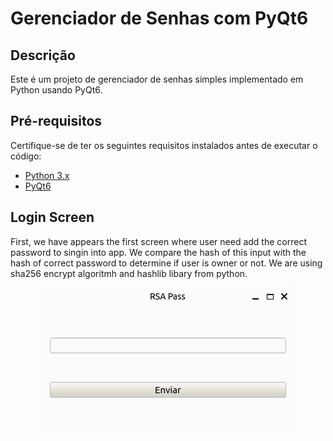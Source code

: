 # Gerenciador de Senhas com PyQt6

## Descrição
Este é um projeto de gerenciador de senhas simples implementado em Python usando PyQt6.

## Pré-requisitos
Certifique-se de ter os seguintes requisitos instalados antes de executar o código:

- [Python 3.x](https://www.python.org/downloads/)
- [PyQt6](https://pypi.org/project/PyQt6/)

## Login Screen
First, we have appears the first screen where user need add the correct password to singin into app. We compare the hash of this input with the hash of correct password to determine if user is owner or not. We are using sha256 encrypt algoritmh and hashlib libary from python.

<p align="center">
    <img src="./images/siginscreen.png" alt="Descrição da imagem">
</p>




